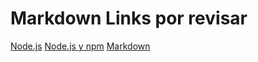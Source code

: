 # Markdown Links por revisar 


[Node.js](https://nodejs.org/en/)
[Node.js y npm](https://www.genbeta.com/desarrollo/node-js-y-npm)
[Markdown](https://es.wikipedia.org/wiki/Markdown)